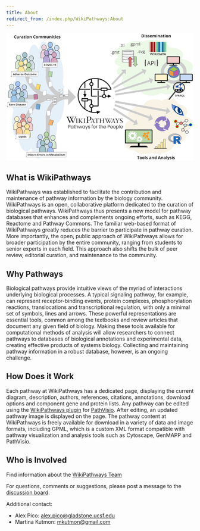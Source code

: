```yaml
---
title: About
redirect_from: /index.php/WikiPathways:About
---
```

<img src="/assets/img/overview-figure-1.jpg"/>
<h2>What is WikiPathways</h2>
<p>WikiPathways was established to facilitate the contribution and maintenance of pathway information by the biology community. WikiPathways is an open, collaborative platform dedicated to the curation of biological pathways. WikiPathways thus presents a new model for pathway databases that enhances and complements ongoing efforts, such as KEGG, Reactome and Pathway Commons. The familiar web-based format of WikiPathways greatly reduces the barrier to participate in pathway curation. More importantly, the open, public approach of WikiPathways allows for broader participation by the entire community, ranging from students to senior experts in each field. This approach also shifts the bulk of peer review, editorial curation, and maintenance to the community.</p>

<h2>Why Pathways</h2>
<p>Biological pathways provide intuitive views of the myriad of interactions underlying biological processes. A typical signaling pathway, for example, can represent receptor-binding events, protein complexes, phosphorylation reactions, translocations and transcriptional regulation, with only a minimal set of symbols, lines and arrows. These powerful representations are essential tools, common among the textbooks and review articles that document any given field of biology. Making these tools available for computational methods of analysis will allow researchers to connect pathways to databases of biological annotations and experimental data, creating effective products of systems biology. Collecting and maintaining pathway information in a robust database, however, is an ongoing challenge.</p>

<h2>How Does it Work</h2>
<p>Each pathway at WikiPathways has a dedicated page, displaying the current diagram, description, authors, references, citations, annotations, download options and component gene and protein lists. Any pathway can be edited using the <a href="https://pathvisio.org/plugins/wikipathways.html" target="_blank">WikiPathways plugin</a> for <a href="https://pathvisio.org/" target="_blank">PathVisio</a>. After editing, an updated pathway image is displayed on the page. The pathway content at WikiPathways is freely available for download in a variety of data and image formats, including GPML, which is a custom XML format compatible with pathway visualization and analysis tools such as Cytoscape, GenMAPP and PathVisio.</p>

<h2>Who is Involved</h2>
<p>Find information about the <a href="/team.html">WikiPathways Team</a></p>
<p>For questions, comments or suggestions, please post a message to the <a href="https://github.com/wikipathways/wikipathways-help/discussions" target="_blank">discussion board</a>.</p>
<p>Additional contact:</p>
<ul>
<li>Alex Pico: <a href="mailto:alex.pico@gladstone.ucsf.edu">alex.pico@gladstone.ucsf.edu</a></li>
<li>Martina Kutmon: <a href="mailto:mkutmon@gmail.com">mkutmon@gmail.com</a></li>
</ul>
